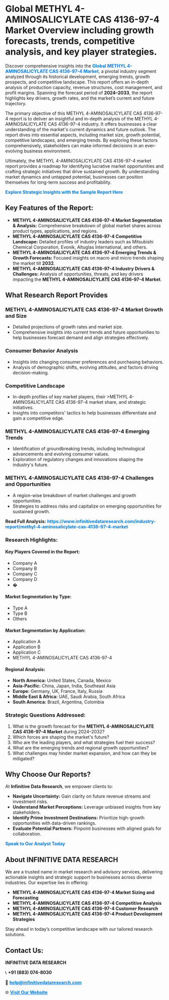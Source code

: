 <h1>Global METHYL 4-AMINOSALICYLATE CAS 4136-97-4 Market Overview including growth forecasts, trends, competitive analysis, and key player strategies.</h1>
<p>
Discover comprehensive insights into the 
<a href="https://www.infinitivedataresearch.com/industry-report/methyl-4-aminosalicylate-cas-4136-97-4-market" rel="dofollow" style="color: #007BFF; text-decoration: none;"><strong>Global METHYL 4-AMINOSALICYLATE CAS 4136-97-4 Market</strong></a>, a pivotal industry segment analyzed through its historical development, emerging trends, growth prospects, and competitive landscape. This report offers an in-depth analysis of production capacity, revenue structures, cost management, and profit margins. Spanning the forecast period of <strong>2024–2033</strong>, the report highlights key drivers, growth rates, and the market’s current and future trajectory.
</p>
<p>
The primary objective of this METHYL 4-AMINOSALICYLATE CAS 4136-97-4 report is to deliver an insightful and in-depth analysis of the METHYL 4-AMINOSALICYLATE CAS 4136-97-4 industry. It offers businesses a clear understanding of the market's current dynamics and future outlook. The report dives into essential aspects, including market size, growth potential, competitive landscapes, and emerging trends. By exploring these factors comprehensively, stakeholders can make informed decisions in an ever-evolving business environment.
</p>
<p>
Ultimately, the METHYL 4-AMINOSALICYLATE CAS 4136-97-4 market report provides a roadmap for identifying lucrative market opportunities and crafting strategic initiatives that drive sustained growth. By understanding market dynamics and untapped potential, businesses can position themselves for long-term success and profitability.
</p>
<p>
<a href="https://www.infinitivedataresearch.com/request-sample/reportId=110758" style="color: #007BFF; text-decoration: none;"><strong>Explore Strategic Insights with the Sample Report Here</strong></a>
</p>

<h2>Key Features of the Report:</h2>
<ul>
<li><strong>METHYL 4-AMINOSALICYLATE CAS 4136-97-4 Market Segmentation & Analysis:</strong> Comprehensive breakdown of global market shares across product types, applications, and regions.</li>
<li><strong>METHYL 4-AMINOSALICYLATE CAS 4136-97-4 Competitive Landscape:</strong> Detailed profiles of industry leaders such as Mitsubishi Chemical Corporation, Evonik, Altuglas International, and others.</li>
<li><strong>METHYL 4-AMINOSALICYLATE CAS 4136-97-4 Emerging Trends & Growth Forecasts:</strong> Focused insights on macro and micro trends shaping the market till <strong>2032</strong>.</li>
<li><strong>METHYL 4-AMINOSALICYLATE CAS 4136-97-4 Industry Drivers & Challenges:</strong> Analysis of opportunities, threats, and key drivers impacting the <strong>METHYL 4-AMINOSALICYLATE CAS 4136-97-4 Market</strong>.</li>
</ul>

<h2>What Research Report Provides</h2>
<h3>METHYL 4-AMINOSALICYLATE CAS 4136-97-4 Market Growth and Size</h3>
<ul>
<li>Detailed projections of growth rates and market size.</li>
<li>Comprehensive insights into current trends and future opportunities to help businesses forecast demand and align strategies effectively.</li>
</ul>

<h3>Consumer Behavior Analysis</h3>
<ul>
<li>Insights into changing consumer preferences and purchasing behaviors.</li>
<li>Analysis of demographic shifts, evolving attitudes, and factors driving decision-making.</li>
</ul>

<h3>Competitive Landscape</h3>
<ul>
<li>In-depth profiles of key market players, their >METHYL 4-AMINOSALICYLATE CAS 4136-97-4 market share, and strategic initiatives.</li>
<li>Insights into competitors' tactics to help businesses differentiate and gain a competitive edge.</li>
</ul>

<h3>METHYL 4-AMINOSALICYLATE CAS 4136-97-4 Emerging Trends</h3>
<ul>
<li>Identification of groundbreaking trends, including technological advancements and evolving consumer values.</li>
<li>Exploration of regulatory changes and innovations shaping the industry's future.</li>
</ul>

<h3>METHYL 4-AMINOSALICYLATE CAS 4136-97-4 Challenges and Opportunities</h3>
<ul>
<li>A region-wise breakdown of market challenges and growth opportunities.</li>
<li>Strategies to address risks and capitalize on emerging opportunities for sustained growth.</li>
</ul>
<p><strong>Read Full Analysis:</strong> <a href="https://www.infinitivedataresearch.com/industry-report/methyl-4-aminosalicylate-cas-4136-97-4-market" rel="dofollow" style="color: #007BFF; text-decoration: none;"><strong>https://www.infinitivedataresearch.com/industry-report/methyl-4-aminosalicylate-cas-4136-97-4-market</strong></a></p>
<h3>Research Highlights:</h3>
<h4>Key Players Covered in the Report:</h4>
<ul><li>Company A</li><li>Company B</li><li>Company C</li><li>Company D</li><li>�</li></ul>
<h4>Market Segmentation by Type:</h4>
<ul><li>Type A</li><li>Type B</li><li>Others</li></ul>
<h4>Market Segmentation by Application:</h4>
<ul><li>Application A</li><li>Application B</li><li>Application C</li><li>METHYL 4-AMINOSALICYLATE CAS 4136-97-4</li></ul>

<h4>Regional Analysis:</h4>
<ul>
<li><strong>North America:</strong> United States, Canada, Mexico</li>
<li><strong>Asia-Pacific:</strong> China, Japan, India, Southeast Asia</li>
<li><strong>Europe:</strong> Germany, UK, France, Italy, Russia</li>
<li><strong>Middle East & Africa:</strong> UAE, Saudi Arabia, South Africa</li>
<li><strong>South America:</strong> Brazil, Argentina, Colombia</li>
</ul>

<h3>Strategic Questions Addressed:</h3>
<ol>
<li>What is the growth forecast for the <strong>METHYL 4-AMINOSALICYLATE CAS 4136-97-4 Market</strong> during 2024–2032?</li>
<li>Which forces are shaping the market's future?</li>
<li>Who are the leading players, and what strategies fuel their success?</li>
<li>What are the emerging trends and regional growth opportunities?</li>
<li>What challenges may hinder market expansion, and how can they be mitigated?</li>
</ol>

<h2>Why Choose Our Reports?</h2>
<p>At <strong>Infinitive Data Research</strong>, we empower clients to:</p>
<ul>
<li><strong>Navigate Uncertainty:</strong> Gain clarity on future revenue streams and investment risks.</li>
<li><strong>Understand Market Perceptions:</strong> Leverage unbiased insights from key stakeholders.</li>
<li><strong>Identify Prime Investment Destinations:</strong> Prioritize high-growth opportunities with data-driven rankings.</li>
<li><strong>Evaluate Potential Partners:</strong> Pinpoint businesses with aligned goals for collaboration.</li>
</ul>
<p><a href="https://www.infinitivedataresearch.com/industry-report/methyl-4-aminosalicylate-cas-4136-97-4-market" rel="dofollow" style="color: #007BFF; text-decoration: none;"><strong>Speak to Our Analyst Today</strong></a></p>

<h2>About INFINITIVE DATA RESEARCH</h2>
<p>We are a trusted name in market research and advisory services, delivering actionable insights and strategic support to businesses across diverse industries. Our expertise lies in offering:</p>
<ul>
<li><strong>METHYL 4-AMINOSALICYLATE CAS 4136-97-4 Market Sizing and Forecasting</strong></li>
<li><strong>METHYL 4-AMINOSALICYLATE CAS 4136-97-4 Competitive Analysis</strong></li>
<li><strong>METHYL 4-AMINOSALICYLATE CAS 4136-97-4 Customer Research</strong></li>
<li><strong>METHYL 4-AMINOSALICYLATE CAS 4136-97-4 Product Development Strategies</strong></li>
</ul>
<p>Stay ahead in today’s competitive landscape with our tailored research solutions.</p>

<h2>Contact Us:</h2>
<p><strong>INFINITIVE DATA RESEARCH</strong></p>
<p>📞 <strong>+91 (883) 074-8030</strong></p>
<p>📧 <strong><a href="mailto:help@infinitivedataresearch.com" style="color: #007BFF;">help@infinitivedataresearch.com</a></strong></p>
<p>🌐 <strong><a href="https://www.infinitivedataresearch.com" rel="dofollow" style="color: #007BFF;">Visit Our Website</a></strong></p>